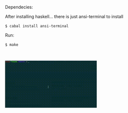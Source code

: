 Dependecies:

After installing haskell... there is just ansi-terminal to install

```
$ cabal install ansi-terminal
```

Run:

```
$ make
```

</br>

![Demo Tetris](https://github.com/HaskellTeam/TheGame/blob/master/video.gif)